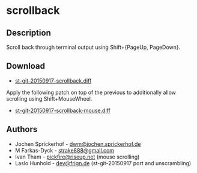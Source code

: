 scrollback
==========

Description
-----------

Scroll back through terminal output using Shift+{PageUp, PageDown}.

Download
--------

* [st-git-20150917-scrollback.diff](st-git-20150917-scrollback.diff)

Apply the following patch on top of the previous to additionally
allow scrolling using Shift+MouseWheel.

* [st-git-20150917-scrollback-mouse.diff](st-git-20150917-scrollback-mouse.diff)

Authors
-------

 * Jochen Sprickerhof - dwm@jochen.sprickerhof.de
 * M Farkas-Dyck - strake888@gmail.com
 * Ivan Tham - pickfire@riseup.net (mouse scrolling)
 * Laslo Hunhold - dev@frign.de (st-git-20150917 port and unscrambling)
